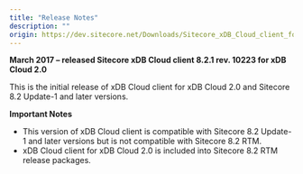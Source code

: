 ```yaml
---
title: "Release Notes"
description: ""
origin: https://dev.sitecore.net/Downloads/Sitecore_xDB_Cloud_client_for_xDB_Cloud_20/82/Sitecore_xDB_Cloud_client_821_rev_170223_for_xDB_Cloud_20/Release_Notes
---
```


**March 2017 – released Sitecore xDB Cloud client 8.2.1 rev. 10223 for xDB Cloud 2.0**

This is the initial release of xDB Cloud client for xDB Cloud 2.0 and Sitecore 8.2 Update-1 and later versions.

**Important Notes**

-   This version of xDB Cloud client is compatible with Sitecore 8.2 Update-1 and later versions but is not compatible with Sitecore 8.2 RTM.
-   xDB Cloud client for xDB Cloud 2.0 is included into Sitecore 8.2 RTM release packages.